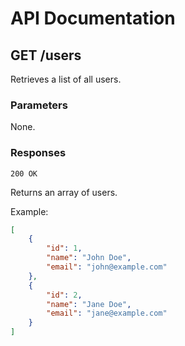 # API Documentation

## GET /users

Retrieves a list of all users.

### Parameters

None.

### Responses

`200 OK`

Returns an array of users.

Example:

```json
[
    {
        "id": 1,
        "name": "John Doe",
        "email": "john@example.com"
    },
    {
        "id": 2,
        "name": "Jane Doe",
        "email": "jane@example.com"
    }
]
